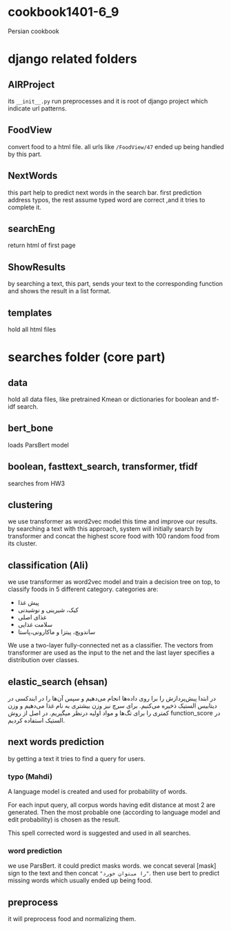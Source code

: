 # cookbook1401-6_9
Persian cookbook

# django related folders
## AIRProject 
its `__init__.py` run preprocesses and it is root of django project which indicate url patterns.

## FoodView 
convert food to a html file. all urls like `/FoodView/47` ended up being handled by this part.

## NextWords 
this part help to predict next words in the search bar.
first prediction address typos, the rest assume typed word are correct ,and it tries to complete it.

## searchEng 
return html of first page

## ShowResults 
by searching a text, this part, sends your text to the corresponding function and shows the result in a list format. 

## templates 
hold all html files

# searches folder (core part)

## data
hold all data files, like pretrained Kmean or dictionaries for boolean and tf-idf search.

## bert_bone
loads ParsBert model

## boolean, fasttext_search, transformer, tfidf
searches from HW3

## clustering
we use transformer as word2vec model this time and improve our results. 
by searching a text with this approach, system will initially search by transformer and concat the highest score food with 100 random food from its cluster. 

## classification (Ali)
we use transformer as word2vec model and train a decision tree on top, to classify foods in 5 different category. 
categories are: 
<ul>
<li> پیش غذا</li>
<li> کیک، شیرینی و نوشیدنی</li>
<li> غذای اصلی</li>
<li> سلامت غذایی</li>
<li> ساندویچ، پیتزا و ماکارونی،پاستا</li>
</ul>

We use a two-layer fully-connected net as a classifier. The vectors from transformer are used as the input to the net and the last layer specifies a distribution over classes.

## elastic_search (ehsan)
در ابتدا پیش‌پردازش را برا روی داده‌ها انجام می‌دهیم و سپس آن‌ها را در ایندکسی در دیتابیس الستیک ذخیره می‌کنیم.
برای سرچ نیز وزن بیشتری به نام غذا می‌دهیم و وزن کمتری را برای تگ‌ها و مواد اولیه در‌نظر میگیریم.
در اصل از روش function_score در الستیک استفاده کردیم. 

## next words prediction
by getting a text it tries to find a query for users.
### typo (Mahdi)

A language model is created and used for probability of words.

For each input query, all corpus words having edit distance at most 2 are generated.
Then the most probable one (according to language model and edit probability) is chosen as the result.

This spell corrected word is suggested and used in all searches.

### word prediction
we use ParsBert. it could predict masks words. we concat several [mask] sign to the text and then concat `"را میتوان خورد"`. then use bert to predict missing words which usually ended up being food. 

## preprocess 
it will preprocess food and normalizing them.




